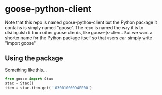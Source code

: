 # goose-python-client

Note that this repo is named goose-python-client but the Python package it contains
is simply named "goose".  The repo is named the way it is to distinguish it from
other goose clients, like goose-js-client.  But we want a shorter name for the Python
package itself so that users can simply write "import goose".

## Using the package

Something like this...

```python
from goose import Stac
stac = Stac()
item = stac.item.get('1030010080D4FE00')
```
